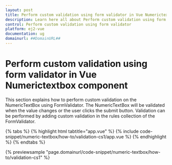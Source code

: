 ```yaml
---
layout: post
title: Perform custom validation using form validator in Vue Numerictextbox component | Syncfusion
description: Learn here all about Perform custom validation using form validator in Syncfusion Vue Numerictextbox component of Syncfusion Essential JS 2 and more.
control: Perform custom validation using form validator 
platform: ej2-vue
documentation: ug
domainurl: ##DomainURL##
---
```


# Perform custom validation using form validator in Vue Numerictextbox component

This section explains how to perform custom validation on the NumericTextBox using FormValidator. The NumericTextBox will be validated when the value changes or the user clicks the submit button.
Validation can be performed by adding custom validation in the rules collection of the FormValidator.

{% tabs %}
{% highlight html tabtitle="app.vue" %}
{% include code-snippet/numeric-textbox/how-to/validation-cs1/app.vue %}
{% endhighlight %}
{% endtabs %}
        
{% previewsample "page.domainurl/code-snippet/numeric-textbox/how-to/validation-cs1" %}